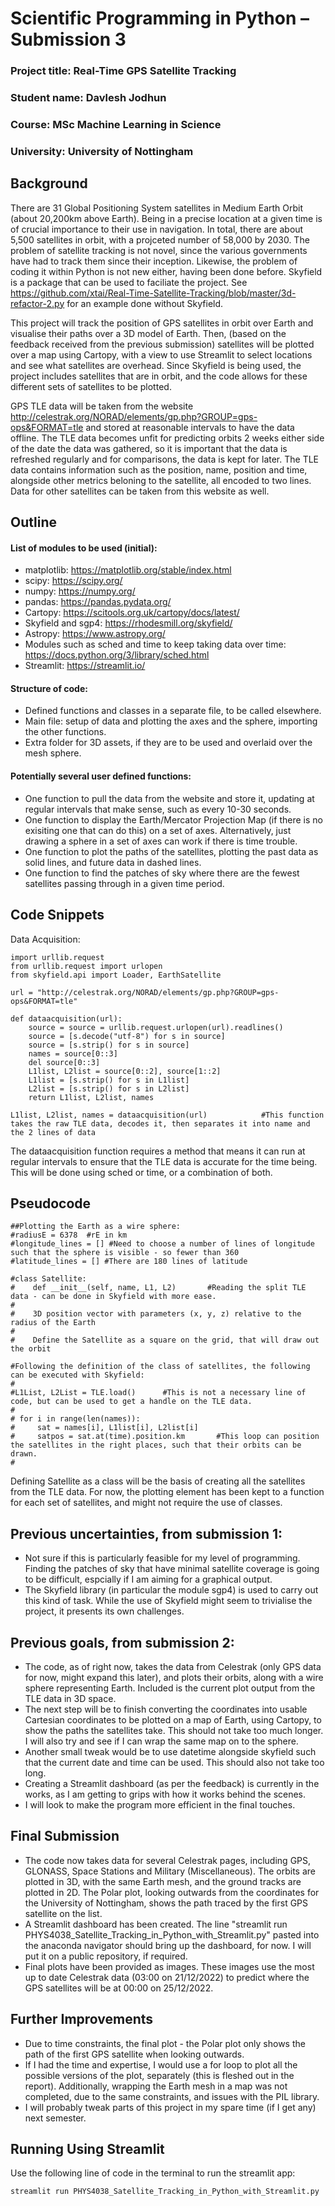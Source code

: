 # Scientific Programming in Python – Submission 3

### Project title: Real-Time GPS Satellite Tracking

### Student name: Davlesh Jodhun
### Course: MSc Machine Learning in Science
### University: University of Nottingham

## Background
There are 31 Global Positioning System satellites in Medium Earth Orbit (about 20,200km above Earth). Being in a precise location at a given time is of crucial importance to their use in navigation. In total, there are about 5,500 satellites in orbit, with a projceted number of 58,000 by 2030. The problem of satellite tracking is not novel, since the various governments have had to track them since their inception. Likewise, the problem of coding it within Python is not new either, having been done before. Skyfield is a package that can be used to faciliate the project. See https://github.com/xtai/Real-Time-Satellite-Tracking/blob/master/3d-refactor-2.py for an example done without Skyfield. 

This project will track the position of GPS satellites in orbit over Earth and visualise their paths over a 3D model of Earth. Then, (based on the feedback received from the previous submission) satellites will be plotted over a map using Cartopy, with a view to use Streamlit to select locations and see what satellites are overhead. Since Skyfield is being used, the project includes satellites that are in orbit, and the code allows for these different sets of satellites to be plotted. 

GPS TLE data will be taken from the website http://celestrak.org/NORAD/elements/gp.php?GROUP=gps-ops&FORMAT=tle and stored at reasonable intervals to have the data offline. The TLE data becomes unfit for predicting orbits 2 weeks either side of the date the data was gathered, so it is important that the data is refreshed regularly and for comparisons, the data is kept for later. The TLE data contains information such as the position, name, position and time, alongside other metrics beloning to the satellite, all encoded to two lines. Data for other satellites can be taken from this website as well.

## Outline 
#### List of modules to be used (initial): 
  - matplotlib: https://matplotlib.org/stable/index.html
  - scipy: https://scipy.org/
  - numpy: https://numpy.org/
  - pandas: https://pandas.pydata.org/
  - Cartopy: https://scitools.org.uk/cartopy/docs/latest/
  - Skyfield and sgp4: https://rhodesmill.org/skyfield/
  - Astropy: https://www.astropy.org/
  - Modules such as sched and time to keep taking data over time: https://docs.python.org/3/library/sched.html
  - Streamlit: https://streamlit.io/

#### Structure of code:
  - Defined functions and classes in a separate file, to be called elsewhere. 
  - Main file: setup of data and plotting the axes and the sphere, importing the other functions. 
  - Extra folder for 3D assets, if they are to be used and overlaid over the mesh sphere. 

#### Potentially several user defined functions:
  - One function to pull the data from the website and store it, updating at regular intervals that make sense, such as every 10-30 seconds.
  - One function to display the Earth/Mercator Projection Map (if there is no exisiting one that can do this) on a set of axes. Alternatively, just drawing a sphere in a set of axes can work if there is time trouble. 
  - One function to plot the paths of the satellites, plotting the past data as solid lines, and future data in dashed lines.
  - One function to find the patches of sky where there are the fewest satellites passing through in a given time period. 

## Code Snippets

Data Acquisition:

```
import urllib.request 
from urllib.request import urlopen
from skyfield.api import Loader, EarthSatellite

url = "http://celestrak.org/NORAD/elements/gp.php?GROUP=gps-ops&FORMAT=tle"

def dataacquisition(url):
    source = source = urllib.request.urlopen(url).readlines()
    source = [s.decode("utf-8") for s in source]
    source = [s.strip() for s in source]
    names = source[0::3]
    del source[0::3]
    L1list, L2list = source[0::2], source[1::2]
    L1list = [s.strip() for s in L1list]
    L2list = [s.strip() for s in L2list]
    return L1list, L2list, names

L1list, L2list, names = dataacquisition(url)            #This function takes the raw TLE data, decodes it, then separates it into name and the 2 lines of data

```
The dataacquisition function requires a method that means it can run at regular intervals to ensure that the TLE data is accurate for the time being. This will be done using sched or time, or a combination of both. 

## Pseudocode

```
##Plotting the Earth as a wire sphere:
#radiusE = 6378  #rE in km
#longitude_lines = [] #Need to choose a number of lines of longitude such that the sphere is visible - so fewer than 360
#latitude_lines = [] #There are 180 lines of latitude

#class Satellite:
#    def __init__(self, name, L1, L2)       #Reading the split TLE data - can be done in Skyfield with more ease. 
#    
#    3D position vector with parameters (x, y, z) relative to the radius of the Earth
#    
#    Define the Satellite as a square on the grid, that will draw out the orbit 

#Following the definition of the class of satellites, the following can be executed with Skyfield:
#
#L1List, L2List = TLE.load()      #This is not a necessary line of code, but can be used to get a handle on the TLE data. 
#
# for i in range(len(names)):
#     sat = names[i], L1list[i], L2list[i]
#     satpos = sat.at(time).position.km       #This loop can position the satellites in the right places, such that their orbits can be drawn.
#

```
Defining Satellite as a class will be the basis of creating all the satellites from the TLE data. For now, the plotting element has been kept to a function for each set of satellites, and might not require the use of classes. 

## Previous uncertainties, from submission 1: 
  - Not sure if this is particularly feasible for my level of programming. Finding the patches of sky that have minimal satellite coverage is going to be difficult, espcially if I am aiming for a graphical output. 
  - The Skyfield library (in particular the module sgp4) is used to carry out this kind of task. While the use of Skyfield might seem to trivialise the project, it presents its own challenges.
  
## Previous goals, from submission 2:
  - The code, as of right now, takes the data from Celestrak (only GPS data for now, might expand this later), and plots their orbits, along with a wire sphere representing Earth. Included is the current plot output from the TLE data in 3D space.
  - The next step will be to finish converting the coordinates into usable Cartesian coordinates to be plotted on a map of Earth, using Cartopy, to show the paths the satellites take. This should not take too much longer. I will also try and see if I can wrap the same map on to the sphere. 
  - Another small tweak would be to use datetime alongside skyfield such that the current date and time can be used. This should also not take too long. 
  - Creating a Streamlit dashboard (as per the feedback) is currently in the works, as I am getting to grips with how it works behind the scenes.
  - I will look to make the program more efficient in the final touches. 

## Final Submission
  - The code now takes data for several Celestrak pages, including GPS, GLONASS, Space Stations and Military (Miscellaneous). The orbits are plotted in 3D, with the same Earth mesh, and the ground tracks are plotted in 2D. The Polar plot, looking outwards from the coordinates for the University of Nottingham, shows the path traced by the first GPS satellite on the list. 
  - A Streamlit dashboard has been created. The line "streamlit run PHYS4038_Satellite_Tracking_in_Python_with_Streamlit.py" pasted into the anaconda navigator should bring up the dashboard, for now. I will put it on a public repository, if required. 
  - Final plots have been provided as images. These images use the most up to date Celestrak data (03:00 on 21/12/2022) to predict where the GPS satellites will be at 00:00 on 25/12/2022. 
 
## Further Improvements
  - Due to time constraints, the final plot - the Polar plot only shows the path of the first GPS satellite when looking outwards. 
  - If I had the time and expertise, I would use a for loop to plot all the possible versions of the plot, separately (this is fleshed out in the report). Additionally, wrapping the Earth mesh in a map was not completed, due to the same constraints, and issues with the PIL library. 
  - I will probably tweak parts of this project in my spare time (if I get any) next semester.

## Running Using Streamlit
Use the following line of code in the terminal to run the streamlit app:
```
streamlit run PHYS4038_Satellite_Tracking_in_Python_with_Streamlit.py
```
